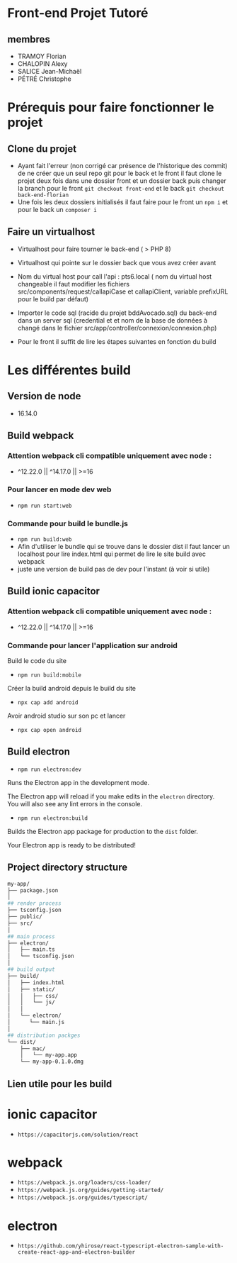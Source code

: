 # Front-end Projet Tutoré  

## membres
- TRAMOY Florian
- CHALOPIN Alexy  
- SALICE Jean-Michaël 
- PÉTRÉ Christophe
  
# Prérequis pour faire fonctionner le projet 

## Clone du projet

- Ayant fait l'erreur (non corrigé car présence de l'historique des commit) de ne créer que un seul repo git pour le back et le front il faut clone le projet deux fois dans une dossier front et un dossier back puis changer la branch pour le front `git checkout front-end` et le back `git checkout back-end-florian`
- Une fois les deux dossiers initialisés il faut faire pour le front un `npm i` et pour le back un `composer i`

## Faire un virtualhost 
- Virtualhost pour faire tourner le back-end ( > PHP 8) 
- Virtualhost qui pointe sur le dossier back que vous avez créer avant
- Nom du virtual host pour call l'api : pts6.local ( nom du virtual host changeable il faut modifier les fichiers src/components/request/callapiCase  et callapiClient, variable prefixURL pour le build par défaut)
- Importer le code sql (racide du projet bddAvocado.sql) du back-end dans un server sql (credential et et nom de la base de données à changé dans le fichier src/app/controller/connexion/connexion.php)


- Pour le front il suffit de lire les étapes suivantes en fonction du build

# Les différentes build

## Version de node 
- 16.14.0  


## Build webpack 

### Attention webpack cli compatible uniquement avec node : 
- ^12.22.0 || ^14.17.0 || >=16

### Pour lancer en mode dev web 
- `npm run start:web` 

### Commande pour build le bundle.js 
 
- `npm run build:web`
- Afin d'utiliser le bundle qui se trouve dans le dossier dist il faut lancer un localhost pour lire index.html qui permet de lire le site build avec webpack
- juste une version de build pas de dev pour l'instant (à voir si utile)
 


## Build ionic capacitor 

### Attention webpack cli compatible uniquement avec node : 
- ^12.22.0 || ^14.17.0 || >=16

### Commande pour lancer l'application sur android

Build le code du site 
- `npm run build:mobile`

Créer la build android depuis le build du site 
- `npx cap add android`

Avoir android studio sur son pc et lancer 
- `npx cap open android`
 

## Build electron 

- `npm run electron:dev`

Runs the Electron app in the development mode.

The Electron app will reload if you make edits in the `electron` directory.<br>
You will also see any lint errors in the console.

- `npm run electron:build`

Builds the Electron app package for production to the `dist` folder.

Your Electron app is ready to be distributed!

## Project directory structure

```bash
my-app/
├── package.json
│
## render process
├── tsconfig.json
├── public/
├── src/
│
## main process
├── electron/
│   ├── main.ts
│   └── tsconfig.json
│
## build output
├── build/
│   ├── index.html
│   ├── static/
│   │   ├── css/
│   │   └── js/
│   │
│   └── electron/
│      └── main.js
│
## distribution packges
└── dist/
    ├── mac/
    │   └── my-app.app
    └── my-app-0.1.0.dmg
```
  

## Lien utile pour les build 

# ionic capacitor 
- `https://capacitorjs.com/solution/react`

# webpack
- `https://webpack.js.org/loaders/css-loader/`
- `https://webpack.js.org/guides/getting-started/`
- `https://webpack.js.org/guides/typescript/`

# electron 
- `https://github.com/yhirose/react-typescript-electron-sample-with-create-react-app-and-electron-builder`